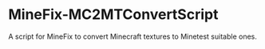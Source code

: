 # MineFix-MC2MTConvertScript
A script for MineFix to convert Minecraft textures to Minetest suitable ones.
